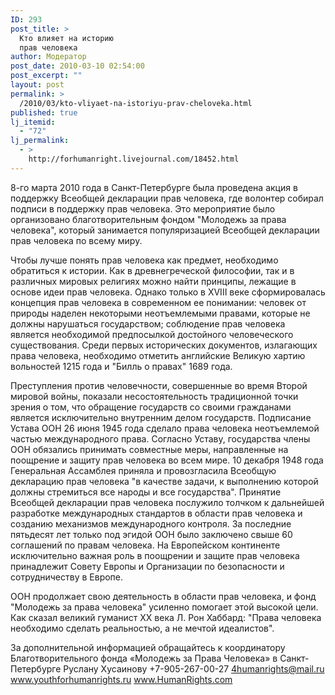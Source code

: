 ```yaml
---
ID: 293
post_title: >
  Кто влияет на историю
  прав человека
author: Модератор
post_date: 2010-03-10 02:54:00
post_excerpt: ""
layout: post
permalink: >
  /2010/03/kto-vliyaet-na-istoriyu-prav-cheloveka.html
published: true
lj_itemid:
  - "72"
lj_permalink:
  - >
    http://forhumanright.livejournal.com/18452.html
---
```

8-го марта 2010 года в Санкт-Петербурге была проведена акция в поддержку Всеобщей декларации прав человека, где волонтер собирал подписи в поддержку прав человека. Это мероприятие было организовано благотворительным фондом "Молодежь за права человека", который занимается популяризацией Всеобщей декларации прав человека по всему миру. 

Чтобы лучше понять прав человека как предмет, необходимо обратиться к истории. Как в древнегреческой философии, так и в различных мировых религиях можно найти принципы, лежащие в основе идеи прав человека. Однако только в XVIII веке сформировалась концепция прав человека в современном ее понимании: человек от природы наделен некоторыми неотъемлемыми правами, которые не должны нарушаться государством; соблюдение прав человека является необходимой предпосылкой достойного человеческого существования. Среди первых исторических документов, излагающих права человека, необходимо отметить английские Великую хартию вольностей 1215 года и "Билль о правах" 1689 года. 

Преступления против человечности, совершенные во время Второй мировой войны, показали несостоятельность традиционной точки зрения о том, что обращение государств со своими гражданами является исключительно внутренним делом государств. Подписание Устава ООН 26 июня 1945 года сделало права человека неотъемлемой частью международного права. Согласно Уставу, государства члены ООН обязались принимать совместные меры, направленные на поощрение и защиту прав человека во всем мире. 10 декабря 1948 года Генеральная Ассамблея приняла и провозгласила Всеобщую декларацию прав человека "в качестве задачи, к выполнению которой должны стремиться все народы и все государства". Принятие Всеобщей декларации прав человека послужило толчком к дальнейшей разработке международных стандартов в области прав человека и созданию механизмов международного контроля. За последние пятьдесят лет только под эгидой ООН было заключено свыше 60 соглашений по правам человека. На Европейском континенте исключительно важная роль в поощрении и защите прав человека принадлежит Совету Европы и Организации по безопасности и сотрудничеству в Европе. 

ООН продолжает свою деятельность в области прав человека, и фонд "Молодежь за права человека" усиленно помогает этой высокой цели. Как сказал великий гуманист ХХ века Л. Рон Хаббард: "Права человека необходимо сделать реальностью, а не мечтой идеалистов". 

За дополнительной информацией обращайтесь к координатору
Благотворительного фонда «Молодежь за Права Человека» в Санкт-Петербурге
Руслану Хусаинову
+7-905-267-00-27
4humanrights@mail.ru
www.youthforhumanrights.ru
www.HumanRights.com